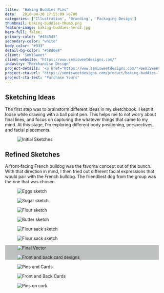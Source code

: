 ```yaml
---
title:  "Baking Buddies Pins"
date:   2016-04-30 17:55:09 -0700
categories: ['Illustration', 'Branding', 'Packaging Design']
thumbnail: baking-buddies-thumb.png
feature-image: baking-buddies-hero2.jpg
hero-full: false;
primary-color: "#454545"
secondary-color: "white"
body-color: "#333"
detail-bg-color: "#b8d6e8"
client: "SemiSweet"
client-website: "https://www.semisweetdesigns.com/"
industry: "Merchandise Design"
project-details: '<a href="https://www.semisweetdesigns.com/">SemiSweet</a>, needed some fun gift options that cater to the cookie community and bakers, alike. I was delighted to design a fun set of friendly characters from the four main ingredients for baking cookies — Sugar, Flour, Butter, Eggs.'
project-cta-url: "https://semisweetdesigns.com/product/baking-buddies-lapel-pins/"
project-cta-text: "Purchase Yours"
---
```


<div class="container content-block">
  <div class="row">
    <div class="col-sm-8 description center">
      <h2>Sketching Ideas</h2>
      <p>The first step was to brainstorm different ideas in my sketchbook.
      I kept it loose while drawing with a ball point pen. This helps me to not worry about final lines, and focus on capturing the whatever things that came to my mind. At this stage, I'm exploring different body positioning, perspectives, and facial placements.</p>
    </div>
  </div>

  <div class="row">
    <figure class="col-xs-12">    
      <img src="../img/baking-buddies-sketchbook.jpg" alt="Initial Sketches">
    </figure>
  </div>

  <div class="row">
    <div class="col-sm-8 description center">
      <h2>Refined Sketches</h2>
      <p>A front-facing French bulldog was the favorite concept out of the bunch. With that direction in mind, I then tried out different facial expressions that would pair with the French bulldog. The friendliest dog from the group was the one that was chosen.</p>
    </div>
  </div>
  <div class="row">
    <figure class="col-xs-4">
      <img src="../img/baking-buddies-sketch-eggs.png" alt="Eggs sketch">
    </figure>
    <figure class="col-xs-4">
      <img src="../img/baking-buddies-sketch-sugar.png" alt="Sugar sketch">
    </figure>
    <figure class="col-xs-4">
      <img src="../img/baking-buddies-sketch-flour.png" alt="Flour sketch">
    </figure>
    <figure class="col-xs-4">
      <img src="../img/baking-buddies-sketch-butter.png" alt="Butter sketch">
    </figure>
    <figure class="col-xs-4">
      <img src="../img/baking-buddies-sketch-sack-one.png" alt="Flour sack sketch">
    </figure>
    <figure class="col-xs-4">
      <img src="../img/baking-buddies-sketch-sack-two.png" alt="Flour sack sketch">
    </figure>
  </div>
</div>

<div class="container-fluid content-block" style="background: #bdc0c1;">
  <div class="container">
    <div class="row">
      <figure class="col-xs-12 col-md-8 col-md-offset-2">
        <img src="../img/baking-buddies-vector.png" alt="Final Vector">
      </figure>
    </div>
    <div class="row">
      <figure class="col-xs-12 col-md-8 col-md-offset-2">
        <img src="../img/baking-buddies-card-mocks.png" alt="Front and back card designs">
      </figure>
    </div>
  </div>
</div>

<div class="container content-block">
  <div class="row">
    <figure class="col-xs-12">
      <img src="../img/baking-buddies-cards.jpg" alt="Pins and Cards">
    </figure>
    <figure class="col-xs-12">
      <img src="../img/baking-buddies-card-back.jpg" alt="Front and Back Cards">
    </figure>
    <figure class="col-xs-12">
      <img src="../img/baking-buddies-cork.jpg" alt="Pins on cork">
    </figure>
  </div>
</div>
